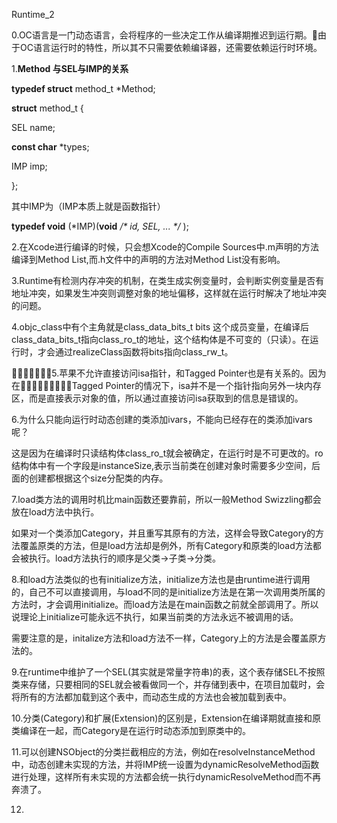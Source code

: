Runtime_2

0.OC语言是一门动态语言，会将程序的一些决定工作从编译期推迟到运行期。􏲷由于OC语言运行时的特性，所以其不只需要依赖编译器，还需要依赖运行时环境。

1.**Method 与SEL与IMP的关系**

**typedef struct** method_t *Method; 

**struct** method_t { 

  SEL name; 

  **const char** *types; 

  IMP imp; 

}; 

其中IMP为（IMP本质上就是函数指针）

**typedef void** (*IMP)(**void** */\* id, SEL, ... \*/* );

2.在Xcode进行编译的时候，只会想Xcode的Compile Sources中.m声明的方法编译到Method List,而.h文件中的声明的方法对Method List没有影响。

3.Runtime有检测内存冲突的机制，在类生成实例变量时，会判断实例变量是否有地址冲突，如果发生冲突则调整对象的地址偏移，这样就在运行时解决了地址冲突的问题。

4.objc_class中有个主角就是class_data_bits_t bits 这个成员变量，在编译后class_data_bits_t指向class_ro_t的地址，这个结构体是不可变的（只读）。在运行时，才会通过realizeClass函数将bits指向class_rw_t。

􏰼􏰵􏷲􏷳􏱡􏱢􏱞5.苹果不允许直接访问isa指针，和Tagged Pointer也是有关系的。因为在􏲷􏰼􏰵􏷲􏷳􏱡􏱢􏱞􏱟Tagged Pointer的情况下，isa并不是一个指针指向另外一块内存区，而是直接表示对象的值，所以通过直接访问isa获取到的信息是错误的。

6.为什么只能向运行时动态创建的类添加ivars，不能向已经存在的类添加ivars呢？

这是因为在编译时只读结构体class_ro_t就会被确定，在运行时是不可更改的。ro结构体中有一个字段是instanceSize,表示当前类在创建对象时需要多少空间，后面的创建都根据这个size分配类的内存。

7.load类方法的调用时机比main函数还要靠前，所以一般Method Swizzling都会放在load方法中执行。

如果对一个类添加Category，并且重写其原有的方法，这样会导致Category的方法覆盖原类的方法，但是load方法却是例外，所有Category和原类的load方法都会被执行。load方法执行的顺序是父类->子类->分类。

8.和load方法类似的也有initialize方法，initialize方法也是由runtime进行调用的，自己不可以直接调用，与load不同的是initialize方法是在第一次调用类所属的方法时，才会调用initialize。而load方法是在main函数之前就全部调用了。所以说理论上initialize可能永远不执行，如果当前类的方法永远不被调用的话。

需要注意的是，initalize方法和load方法不一样，Category上的方法是会覆盖原方法的。

9.在runtime中维护了一个SEL(其实就是常量字符串)的表，这个表存储SEL不按照类来存储，只要相同的SEL就会被看做同一个，并存储到表中，在项目加载时，会将所有的方法都加载到这个表中，而动态生成的方法也会被加载到表中。

10.分类(Category)和扩展(Extension)的区别是，Extension在编译期就直接和原类编译在一起，而Category是在运行时动态添加到原类中的。

11.可以创建NSObject的分类拦截相应的方法，例如在resolveInstanceMethod中，动态创建未实现的方法，并将IMP统一设置为dynamicResolveMethod函数进行处理，这样所有未实现的方法都会统一执行dynamicResolveMethod而不再奔溃了。

12.